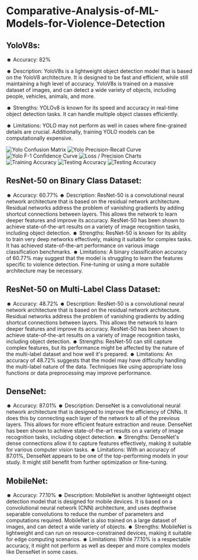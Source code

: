 # Comparative-Analysis-of-ML-Models-for-Violence-Detection

## YoloV8s:

☻ Accuracy: 82%

☻ Description: YoloV8s is a lightweight object detection model that is based on the YoloV8 architecture. It is designed to be fast and efficient, while still maintaining a high level of accuracy. YoloV8s is trained on a massive dataset of images, and can detect a wide variety of objects, including people, vehicles, animals, and more.

☻ Strengths: YOLOv8 is known for its speed and accuracy in real-time object detection tasks. It can handle multiple object classes efficiently.

☻ Limitations: YOLO may not perform as well in cases where fine-grained details are crucial. Additionally, training YOLO models can be computationally expensive.

![Yolo Confusion Matrix](https://drive.google.com/file/d/1d0dz2taVF8OhxvLVfToQ0smE13R9VLna/view?usp=sharing)
![Yolo Precision-Recall Curve](https://drive.google.com/file/d/105QkKLHvGB4hAq_kzoxlxnMQApcJkf_o/view?usp=sharing)
![Yolo F-1 Confidence Curve](https://drive.google.com/file/d/1dQKQ0i_8OpAoZgeD6i3yw_p9vp2kNdw4/view?usp=sharing)
![Loss / Precision Charts](https://drive.google.com/file/d/1kZAQHFHJ4KEr3ZdbvgxDt4icyrwsKdnw/view?usp=sharing)
![Training Accuracy](https://drive.google.com/file/d/1Jk5IcBUSLh1sLCstaAaP_6HKmLiGVi1K/view?usp=sharing)
![Testing Accuracy](https://drive.google.com/file/d/1TawiSj8cwZd6k63gJlkz5WTrPLzIU0Jv/view?usp=sharing)
![Testing Accuracy](https://drive.google.com/file/d/1pgneqm0MDbhXSRXJ_ehf-6QMoxVOV6c9/view?usp=sharing)

## ResNet-50 on Binary Class Dataset:

☻ Accuracy: 60.77%
☻ Description: ResNet-50 is a convolutional neural network architecture that is based on the residual network architecture. Residual networks address the problem of vanishing gradients by adding shortcut connections between layers. This allows the network to learn deeper features and improve its accuracy. ResNet-50 has been shown to achieve state-of-the-art results on a variety of image recognition tasks, including object detection.
☻ Strengths: ResNet-50 is known for its ability to train very deep networks effectively, making it suitable for complex tasks. It has achieved state-of-the-art performance on various image classification benchmarks.
☻ Limitations: A binary classification accuracy of 60.77% may suggest that the model is struggling to learn the features specific to violence detection. Fine-tuning or using a more suitable architecture may be necessary.

## ResNet-50 on Multi-Label Class Dataset:

☻ Accuracy: 48.72%
☻ Description: ResNet-50 is a convolutional neural network architecture that is based on the residual network architecture. Residual networks address the problem of vanishing gradients by adding shortcut connections between layers. This allows the network to learn deeper features and improve its accuracy. ResNet-50 has been shown to achieve state-of-the-art results on a variety of image recognition tasks, including object detection.
☻ Strengths: ResNet-50 can still capture complex features, but its performance might be affected by the nature of the multi-label dataset and how well it's prepared.
☻ Limitations: An accuracy of 48.72% suggests that the model may have difficulty handling the multi-label nature of the data. Techniques like using appropriate loss functions or data preprocessing may improve performance.

## DenseNet:

☻ Accuracy: 87.01%
☻ Description: DenseNet is a convolutional neural network architecture that is designed to improve the efficiency of CNNs. It does this by connecting each layer of the network to all of the previous layers. This allows for more efficient feature extraction and reuse. DenseNet has been shown to achieve state-of-the-art results on a variety of image recognition tasks, including object detection.
☻ Strengths: DenseNet's dense connections allow it to capture features effectively, making it suitable for various computer vision tasks.
☻ Limitations: With an accuracy of 87.01%, DenseNet appears to be one of the top-performing models in your study. It might still benefit from further optimization or fine-tuning.

## MobileNet:

☻ Accuracy: 77.10%
☻ Description: MobileNet is another lightweight object detection model that is designed for mobile devices. It is based on a convolutional neural network (CNN) architecture, and uses depthwise separable convolutions to reduce the number of parameters and computations required. MobileNet is also trained on a large dataset of images, and can detect a wide variety of objects.
☻ Strengths: MobileNet is lightweight and can run on resource-constrained devices, making it suitable for edge computing scenarios.
☻ Limitations: While 77.10% is a respectable accuracy, it might not perform as well as deeper and more complex models like DenseNet in some cases.
